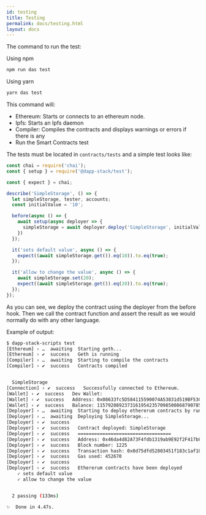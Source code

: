 ```yaml
---
id: testing
title: Testing
permalink: docs/testing.html
layout: docs
---
```


The command to run the test:

Using npm
```bash
npm run das test
```

Using yarn
```bash
yarn das test
```

This command will:

* Ethereum: Starts or connects to an ethereum node.
* Ipfs: Starts an Ipfs daemon
* Compiler: Compiles the contracts and displays warnings or errors if there is any
* Run the Smart Contracts test

The tests must be located in `contracts/tests` and a simple test looks like:

```js
const chai = require('chai');
const { setup } = require('@dapp-stack/test');

const { expect } = chai;

describe('SimpleStorage', () => {
  let simpleStorage, tester, accounts;
  const initialValue = '10';

  before(async () => {
    await setup(async deployer => {
      simpleStorage = await deployer.deploy('SimpleStorage', initialValue);
    })
  });

  it('sets default value', async () => {
    expect((await simpleStorage.get()).eq(10)).to.eq(true);
  });

  it('allow to change the value', async () => {
    await simpleStorage.set(20);
    expect((await simpleStorage.get()).eq(20)).to.eq(true);
  });
});
```

As you can see, we deploy the contract using the deployer from the before hook. Then we call the contract function and assert the result as we would normally do with any other language.

Example of output:

```bash
$ dapp-stack-scripts test
[Ethereum] › …  awaiting  Starting geth...
[Ethereum] › ✔  success   Geth is running
[Compiler] › …  awaiting  Starting to compile the contracts
[Compiler] › ✔  success   Contracts compiled


  SimpleStorage
[Connection] › ✔  success   Successfully connected to Ethereum.
[Wallet] › ✔  success   Dev Wallet:
[Wallet] › ✔  success   Address: 0x08633fc5D584115590074A53831d519BF53CA17e
[Wallet] › ✔  success   Balance: 115792089237316195423570985008687907853269984665640564039457.584007913129639927 Eth
[Deployer] › …  awaiting  Starting to deploy ethererum contracts by running migrate...
[Deployer] › …  awaiting  Deploying SimpleStorage...
[Deployer] › ✔  success   
[Deployer] › ✔  success   Contract deployed: SimpleStorage
[Deployer] › ✔  success   ==================================
[Deployer] › ✔  success   Address: 0x46da4d82A73F4fdb1319ab9E92f2F417b8B00674
[Deployer] › ✔  success   Block number: 1225
[Deployer] › ✔  success   Transaction hash: 0x0d75dfd52803451f183c1af18fb2010f65019d76a0ac74960b9c306b1a92e8dc
[Deployer] › ✔  success   Gas used: 452670
[Deployer] › ✔  success   
[Deployer] › ✔  success   Ethererum contracts have been deployed
    ✓ sets default value
    ✓ allow to change the value


  2 passing (133ms)

✨  Done in 4.47s.
```
